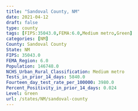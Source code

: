 ```yaml
---
title: "Sandoval County, NM"
date: 2021-04-12
draft: false
type: county
tags: [FIPS:35043.0,FEMA:6.0,Medium metro,Green]
categories: [NM]
County: Sandoval County
State: NM
FIPS: 35043.0
FEMA_Region: 6.0
Population: 146748.0
NCHS_Urban_Rural_Classification: Medium metro
Tests_in_prior_14_days: 5840.0
Fourteen_day_test_rate_per_100000: 3980.0
Percent_Positivity_in_prior_14_days: 0.024
Level: Green
url: /states/NM/sandoval-county
---
```



